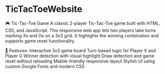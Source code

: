 # TicTacToeWebsite
🎮 Tic-Tac-Toe Game
A classic 2-player Tic-Tac-Toe game built with HTML, CSS, and JavaScript. This responsive web app lets two players take turns marking Xs and Os on a 3x3 grid. It highlights the winning combination and supports game reset functionality.

🧩 Features:
Interactive 3x3 game board
Turn-based logic for Player X and Player O
Winner detection with visual highlight
Draw detection and game reset without reloading
Mobile-friendly responsive layout
Stylish UI using custom Google Fonts and modern CSS
